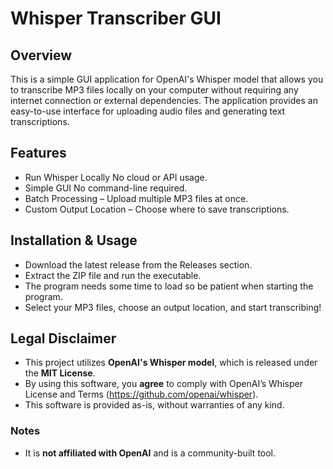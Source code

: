 # Whisper Transcriber GUI 

## Overview
This is a simple GUI application for OpenAI's Whisper model that allows you to transcribe MP3 files locally on your computer without requiring any internet connection or external dependencies. The application provides an easy-to-use interface for uploading audio files and generating text transcriptions.

## Features
- Run Whisper Locally No cloud or API usage.
- Simple GUI No command-line required.
- Batch Processing – Upload multiple MP3 files at once.
- Custom Output Location – Choose where to save transcriptions.

## Installation & Usage
- Download the latest release from the Releases section.
- Extract the ZIP file and run the executable.
- The program needs some time to load so be patient when starting the program.
- Select your MP3 files, choose an output location, and start transcribing!

## Legal Disclaimer
- This project utilizes **OpenAI's Whisper model**, which is released under the **MIT License**.
- By using this software, you **agree** to comply with OpenAI’s Whisper License and Terms (https://github.com/openai/whisper).
- This software is provided as-is, without warranties of any kind.

### Notes
- It is **not affiliated with OpenAI** and is a community-built tool.
